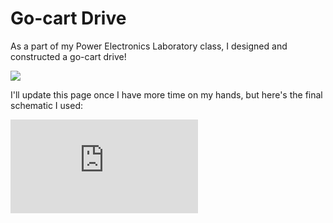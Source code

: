 # Go-cart Drive

As a part of my Power Electronics Laboratory class, I designed and constructed a go-cart drive!

![](https://eden-hen.github.io/pages/GoCart/gocartdrive.jpg)

I'll update this page once I have more time on my hands, but here's the final schematic I used:

![](https://eden-hen.github.io/pages/GoCart/GoCartSchematic.pdf)